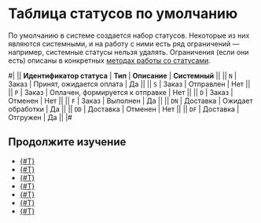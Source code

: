 # Таблица статусов по умолчанию

По умолчанию в системе создается набор статусов. Некоторые из них являются системными, и на работу с ними есть ряд ограничений — например, системные статусы нельзя удалять. Ограничения (если они есть) описаны в конкретных [методах работы со статусами](./index.md). 

#|
|| **Идентификатор статуса** | **Тип**  | **Описание** | **Системный** ||
|| `N` | Заказ | Принят, ожидается оплата | Да ||
|| `S` | Заказ | Отправлен | Нет ||
|| `P` | Заказ | Оплачен, формируется к отправке | Нет ||
|| `D` | Заказ | Отменен | Нет ||
|| `F` | Заказ | Выполнен | Да ||
|| `DN` | Доставка | Ожидает обработки | Да ||
|| `DD` | Доставка | Отменен | Нет ||
|| `DF` | Доставка | Отгружен | Да ||
|#

## Продолжите изучение

- [{#T}](./index.md)
- [{#T}](./sale-status-add.md)
- [{#T}](./sale-status-update.md)
- [{#T}](./sale-status-get.md)
- [{#T}](./sale-status-list.md)
- [{#T}](./sale-status-delete.md)
- [{#T}](./sale-status-get-fields.md)